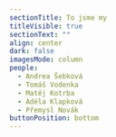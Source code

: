 ```yaml
---
sectionTitle: To jsme my
titleVisible: true
sectionText: ""
align: center
dark: false
imagesMode: column
people:
  - Andrea Šebková
  - Tomáš Vodenka
  - Matěj Kotrba
  - Adéla Klapková
  - Přemysl Novák
buttonPosition: bottom
---
```

